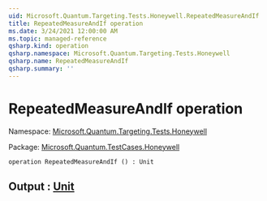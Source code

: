 ```yaml
---
uid: Microsoft.Quantum.Targeting.Tests.Honeywell.RepeatedMeasureAndIf
title: RepeatedMeasureAndIf operation
ms.date: 3/24/2021 12:00:00 AM
ms.topic: managed-reference
qsharp.kind: operation
qsharp.namespace: Microsoft.Quantum.Targeting.Tests.Honeywell
qsharp.name: RepeatedMeasureAndIf
qsharp.summary: ''
---
```


# RepeatedMeasureAndIf operation

Namespace: [Microsoft.Quantum.Targeting.Tests.Honeywell](xref:Microsoft.Quantum.Targeting.Tests.Honeywell)

Package: [Microsoft.Quantum.TestCases.Honeywell](https://nuget.org/packages/Microsoft.Quantum.TestCases.Honeywell)




```qsharp
operation RepeatedMeasureAndIf () : Unit
```


## Output : [Unit](xref:microsoft.quantum.lang-ref.unit)

